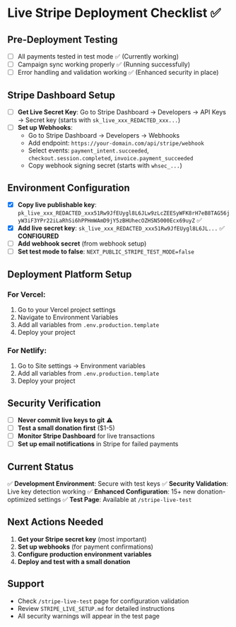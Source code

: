 # Live Stripe Deployment Checklist ✅

## Pre-Deployment Testing

- [ ] All payments tested in test mode ✅ (Currently working)
- [ ] Campaign sync working properly ✅ (Running successfully)
- [ ] Error handling and validation working ✅ (Enhanced security in place)

## Stripe Dashboard Setup

- [ ] **Get Live Secret Key**: Go to Stripe Dashboard → Developers → API Keys → Secret key (starts with `sk_live_xxx_REDACTED_xxx...`)
- [ ] **Set up Webhooks**:
  - Go to Stripe Dashboard → Developers → Webhooks
  - Add endpoint: `https://your-domain.com/api/stripe/webhook`
  - Select events: `payment_intent.succeeded`, `checkout.session.completed`, `invoice.payment_succeeded`
  - Copy webhook signing secret (starts with `whsec_...`)

## Environment Configuration

- [x] **Copy live publishable key**: `pk_live_xxx_REDACTED_xxx51Rw9JfEUygl8L6JLw9zLcZEESyWFK8rH7eB8TAG56jyW3iF3YPr22iLaRhSi6hPPHmWAmD9jY5zBHUhecOZHSN5000Ecx69uyZ` ✅
- [x] **Add live secret key**: `sk_live_xxx_REDACTED_xxx51Rw9JfEUygl8L6JL...` ✅ **CONFIGURED**
- [ ] **Add webhook secret** (from webhook setup)
- [ ] **Set test mode to false**: `NEXT_PUBLIC_STRIPE_TEST_MODE=false`

## Deployment Platform Setup

### For Vercel:

1. Go to your Vercel project settings
2. Navigate to Environment Variables
3. Add all variables from `.env.production.template`
4. Deploy your project

### For Netlify:

1. Go to Site settings → Environment variables
2. Add all variables from `.env.production.template`
3. Deploy your project

## Security Verification

- [ ] **Never commit live keys to git** ⚠️
- [ ] **Test a small donation first** ($1-5)
- [ ] **Monitor Stripe Dashboard** for live transactions
- [ ] **Set up email notifications** in Stripe for failed payments

## Current Status

✅ **Development Environment**: Secure with test keys
✅ **Security Validation**: Live key detection working
✅ **Enhanced Configuration**: 15+ new donation-optimized settings
✅ **Test Page**: Available at `/stripe-live-test`

## Next Actions Needed

1. **Get your Stripe secret key** (most important)
2. **Set up webhooks** (for payment confirmations)
3. **Configure production environment variables**
4. **Deploy and test with a small donation**

## Support

- Check `/stripe-live-test` page for configuration validation
- Review `STRIPE_LIVE_SETUP.md` for detailed instructions
- All security warnings will appear in the test page
